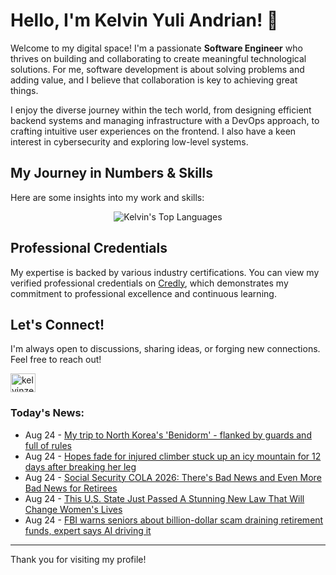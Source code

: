 # Hello, I'm Kelvin Yuli Andrian! 👋

Welcome to my digital space! I'm a passionate **Software Engineer** who thrives on building and collaborating to create meaningful technological solutions. For me, software development is about solving problems and adding value, and I believe that collaboration is key to achieving great things.

I enjoy the diverse journey within the tech world, from designing efficient backend systems and managing infrastructure with a DevOps approach, to crafting intuitive user experiences on the frontend. I also have a keen interest in cybersecurity and exploring low-level systems.

## My Journey in Numbers & Skills

Here are some insights into my work and skills:

<p align="center">
  <img src="https://github-readme-stats.vercel.app/api/top-langs/?username=kelvinzer0&layout=compact&theme=radical" alt="Kelvin's Top Languages" />
</p>

## Professional Credentials

My expertise is backed by various industry certifications. You can view my verified professional credentials on [Credly](https://www.credly.com/users/kelvin-yuli-andrian/badges), which demonstrates my commitment to professional excellence and continuous learning.

## Let's Connect!

I'm always open to discussions, sharing ideas, or forging new connections. Feel free to reach out!

<p align="left">
    <a href="https://linkedin.com/in/kelvinzero" target="blank"><img align="center" src="https://cdn.jsdelivr.net/npm/simple-icons@3.0.1/icons/linkedin.svg" alt="kelvinzero" height="30" width="40" /></a>
</p>

### Today's News:

<!-- feed start -->
- Aug 24 - [My trip to North Korea's 'Benidorm' - flanked by guards and full of rules](https://www.yahoo.com/news/articles/trip-north-koreas-benidorm-flanked-230559255.html)
- Aug 24 - [Hopes fade for injured climber stuck up an icy mountain for 12 days after breaking her leg](https://www.yahoo.com/news/articles/hopes-fade-injured-climber-stuck-123753523.html)
- Aug 24 - [Social Security COLA 2026: There's Bad News and Even More Bad News for Retirees](https://finance.yahoo.com/news/social-security-cola-2026-theres-120500845.html)
- Aug 24 - [This U.S. State Just Passed A Stunning New Law That Will Change Women's Lives](https://www.yahoo.com/news/articles/u-state-just-passed-stunning-120436306.html)
- Aug 24 - [FBI warns seniors about billion-dollar scam draining retirement funds, expert says AI driving it](https://www.yahoo.com/news/articles/fbi-warns-seniors-billion-dollar-120058364.html)
<!-- feed end -->

---

Thank you for visiting my profile!
